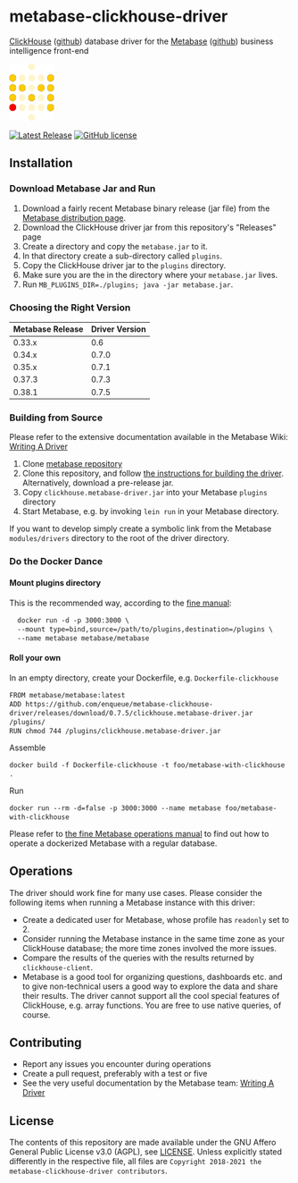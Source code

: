# metabase-clickhouse-driver

[ClickHouse](https://clickhouse.yandex) ([github](https://github.com/ClickHouse/ClickHouse)) database driver for the [Metabase](https://metabase.com) ([github](https://github.com/metabase/metabase)) business intelligence front-end

![Metabase Logo in ClickHouse colours](docs/images/mbch_logo.png)

[![Latest Release](https://img.shields.io/github/release/enqueue/metabase-clickhouse-driver.svg?label=latest%20release)](https://github.com/enqueue/metabase-clickhouse-driver/releases)
[![GitHub license](https://img.shields.io/badge/license-AGPL-05B8CC.svg)](https://raw.githubusercontent.com/enqueue/metabase-clickhouse-driver/master/LICENSE.txt)

## Installation

### Download Metabase Jar and Run

1. Download a fairly recent Metabase binary release (jar file) from the [Metabase distribution page](https://metabase.com/start/jar.html).
2. Download the ClickHouse driver jar from this repository's "Releases" page
3. Create a directory and copy the `metabase.jar` to it.
4. In that directory create a sub-directory called `plugins`.
5. Copy the ClickHouse driver jar to the `plugins` directory.
6. Make sure you are the in the directory where your `metabase.jar` lives.
7. Run `MB_PLUGINS_DIR=./plugins; java -jar metabase.jar`.

### Choosing the Right Version

| Metabase Release | Driver Version |
| ---------------- | -------------- |
| 0.33.x           | 0.6   |
| 0.34.x           | 0.7.0 |
| 0.35.x           | 0.7.1 |
| 0.37.3           | 0.7.3 |
| 0.38.1           | 0.7.5 |

### Building from Source

Please refer to the extensive documentation available in the Metabase Wiki: [Writing A Driver](https://github.com/metabase/metabase/wiki/Writing-A-Driver)

1. Clone [metabase repository](https://github.com/metabase/metabase)
2. Clone this repository, and follow [the instructions for building the driver](https://github.com/metabase/metabase/wiki/Writing-a-Driver:-Packaging-a-Driver-&-Metabase-Plugin-Basics). Alternatively, download a pre-release jar.
3. Copy `clickhouse.metabase-driver.jar` into your Metabase `plugins` directory
4. Start Metabase, e.g. by invoking `lein run` in your Metabase directory.

If you want to develop simply create a symbolic link from the Metabase `modules/drivers` directory to the root of the driver directory.

### Do the Docker Dance

#### Mount plugins directory

This is the recommended way, according to the [fine manual](https://www.metabase.com/docs/latest/operations-guide/running-metabase-on-docker.html#adding-external-dependencies-or-plugins):

```text
  docker run -d -p 3000:3000 \
  --mount type=bind,source=/path/to/plugins,destination=/plugins \
  --name metabase metabase/metabase
```

#### Roll your own

In an empty directory, create your Dockerfile, e.g. `Dockerfile-clickhouse`

```text
FROM metabase/metabase:latest
ADD https://github.com/enqueue/metabase-clickhouse-driver/releases/download/0.7.5/clickhouse.metabase-driver.jar /plugins/
RUN chmod 744 /plugins/clickhouse.metabase-driver.jar
```

Assemble

```text
docker build -f Dockerfile-clickhouse -t foo/metabase-with-clickhouse .
```

Run

```text
docker run --rm -d=false -p 3000:3000 --name metabase foo/metabase-with-clickhouse
```

Please refer to [the fine Metabase operations manual](https://www.metabase.com/docs/latest/operations-guide/running-metabase-on-docker.html) to find out how to operate a dockerized Metabase with a regular database.

## Operations

The driver should work fine for many use cases. Please consider the following items when running a Metabase instance with this driver:

* Create a dedicated user for Metabase, whose profile has `readonly` set to 2.
* Consider running the Metabase instance in the same time zone as your ClickHouse database; the more time zones involved the more issues.
* Compare the results of the queries with the results returned by `clickhouse-client`.
* Metabase is a good tool for organizing questions, dashboards etc. and to give non-technical users a good way to explore the data and share their results. The driver cannot support all the cool special features of ClickHouse, e.g. array functions. You are free to use native queries, of course.

## Contributing

* Report any issues you encounter during operations
* Create a pull request, preferably with a test or five
* See the very useful documentation by the Metabase team: [Writing A Driver](https://github.com/metabase/metabase/wiki/Writing-A-Driver)

## License

The contents of this repository are made available under the GNU Affero General Public License v3.0 (AGPL), see [LICENSE](https://github.com/enqueueu/metabase-clickhouse-driver/blob/master/LICENSE). Unless explicitly stated differently in the respective file, all files are `Copyright 2018-2021 the metabase-clickhouse-driver contributors`.
